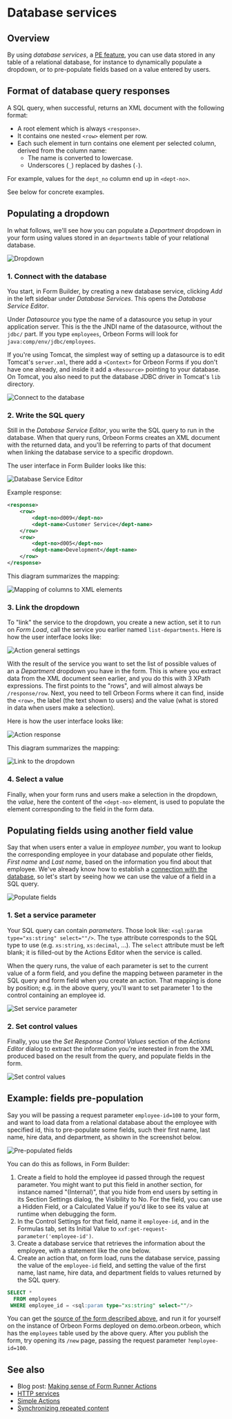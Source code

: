 # Database services

## Overview

By using *database services*, a [PE feature](https://www.orbeon.com/pricing), you can use data stored in any table of a relational database, for instance to dynamically populate a dropdown, or to pre-populate fields based on a value entered by users.

## Format of database query responses

A SQL query, when successful, returns an XML document with the following format:

- A root element which is always `<response>`.
- It contains one nested `<row>` element per row.
- Each such element in turn contains one element per selected column, derived from the column name:
    - The name is converted to lowercase.
    - Underscores (`_`) replaced by dashes (`-`).     
     
For example, values for the `dept_no` column end up in `<dept-no>`.

See below for concrete examples.

## Populating a dropdown

In what follows, we'll see how you can populate a *Department* dropdown in your form using values stored in an `departments` table of your relational database.

![Dropdown](images/database-services-dropdown.png)

### 1. Connect with the database

You start, in Form Builder, by creating a new database service, clicking *Add* in the left sidebar under *Database Services*. This opens the *Database Service Editor*.

Under *Datasource* you type the name of a datasource you setup in your application server. This is the the JNDI name of the datasource, without the `jdbc/` part. If you type `employees`, Orbeon Forms will look for `java:comp/env/jdbc/employees`.

If you're using Tomcat, the simplest way of setting up a datasource is to edit Tomcat's `server.xml`, there add a `<Context>` for Orbeon Forms if you don't have one already, and inside it add a `<Resource>` pointing to your database. On Tomcat, you also need to put the database JDBC driver in Tomcat's `lib` directory.

![Connect to the database](images/database-services-connect-db.png)

### 2. Write the SQL query

Still in the *Database Service Editor*, you write the SQL query to run in the database. When that query runs, Orbeon Forms creates an XML document with the returned data, and you'll be referring to parts of that document when linking the database service to a specific dropdown.

The user interface in Form Builder looks like this:

![Database Service Editor](images/database-services-example.png)

Example response:

```xml
<response>
    <row>
        <dept-no>d009</dept-no>
        <dept-name>Customer Service</dept-name>
    </row>
    <row>
        <dept-no>d005</dept-no>
        <dept-name>Development</dept-name>
    </row>
</response>
```

This diagram summarizes the mapping:

![Mapping of columns to XML elements](images/database-services-run-query.png)

### 3. Link the dropdown

To "link" the service to the dropdown, you create a new action, set it to run on *Form Load*, call the service you earlier named `list-departments`. Here is how the user interface looks like:

![Action general settings](images/action-itemset-example-general.png) 

With the result of the service you want to set the list of possible values of an a *Department* dropdown you have in the form. This is where you extract data from the XML document seen earlier, and you do this with 3 XPath expressions. The first points to the "rows", and will almost always be `/response/row`. Next, you need to tell Orbeon Forms where it can find, inside the `<row>`, the label (the text shown to users) and the value (what is stored in data when users make a selection).

Here is how the user interface looks like:

![Action response](images/action-itemset-example-response.png)

This diagram summarizes the mapping:

![Link to the dropdown](images/database-services-link-to-dropdown.png)

### 4. Select a value

Finally, when your form runs and users make a selection in the dropdown, the *value*, here the content of the `<dept-no>` element, is used to populate the element corresponding to the field in the form data.

## Populating fields using another field value

Say that when users enter a value in *employee number*, you want to lookup the corresponding employee in your database and populate other fields, *First name* and *Last name*, based on the information you find about that employee. We've already know how to establish a [connection with the database](#1-connect-with-the-database), so let's start by seeing how we can use the value of a field in a SQL query.

![Populate fields](images/database-services-poulate-fields.png)

### 1. Set a service parameter

Your SQL query can contain *parameters*. Those look like: `<sql:param type="xs:string" select=""/>`. The `type` attribute corresponds to the SQL type to use (e.g. `xs:string`, `xs:decimal`, …). The `select` attribute must be left blank; it is filled-out by the Actions Editor when the service is called.

When the query runs, the value of each parameter is set to the current value of a form field, and you define the mapping between parameter in the SQL query and form field when you create an action. That mapping is done by position; e.g. in the above query, you'll want to set parameter 1 to the control containing an employee id.

![Set service parameter](images/database-services-set-service-parameter.png)

### 2. Set control values

Finally, you use the *Set Response Control Values* section of the *Actions Editor* dialog to extract the information you're interested in from the XML produced based on the result from the query, and populate fields in the form.

![Set control values](images/database-services-set-control-values.png)

## Example: fields pre-population

Say you will be passing a request parameter `employee-id=100` to your form, and want to load data from a relational database about the employee with specified id, this to pre-populate some fields, such their first name, last name, hire data, and department, as shown in the screenshot below.

![Pre-populated fields](images/database-services-pre-population.png)

You can do this as follows, in Form Builder:

1. Create a field to hold the employee id passed through the request parameter. You might want to put this field in another section, for instance named "(Internal)", that you hide from end users by setting in its Section Settings dialog, the Visibility to No. For the field, you can use a Hidden Field, or a Calculated Value if you'd like to see its value at runtime when debugging the form.
2. In the Control Settings for that field, name it `employee-id`, and in the Formulas tab, set its Initial Value to `xxf:get-request-parameter('employee-id')`.
3. Create a database service that retrieves the information about the employee, with a statement like the one below.
4. Create an action that, on form load, runs the database service, passing the value of the `employee-id` field, and setting the value of the first name, last name, hire data, and department fields to values returned by the SQL query.

```sql
SELECT *
  FROM employees
 WHERE employee_id = <sql:param type="xs:string" select=""/>
```

You can get the [source of the form described above](https://gist.github.com/orbeon/1e25851b7219f765a2cde373a72e9dea), and run it for yourself on the instance of Orbeon Forms deployed on demo.orbeon.orbeon, which has the `employees` table used by the above query. After you publish the form, try opening its `/new` page, passing the request parameter `?employee-id=100`.

## See also

- Blog post: [Making sense of Form Runner Actions](https://www.orbeon.com/2024/09/making-sense-form-runner-actions)
- [HTTP services](http-services.md)
- [Simple Actions](actions.md)
- [Synchronizing repeated content](synchronize-repeated-content.md)
